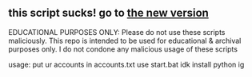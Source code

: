this script sucks! go to [the new version](https://github.com/iscariots/spam)
---
EDUCATIONAL PURPOSES ONLY: Please do not use these scripts maliciously. This repo is intended to be used for educational & archival purposes only. I do not condone any malicious usage of these scripts

usage:
  put ur accounts in accounts.txt use start.bat idk install python ig
